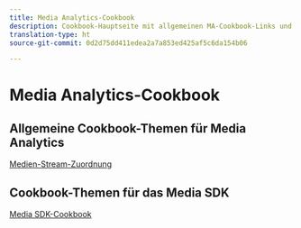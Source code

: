 ```yaml
---
title: Media Analytics-Cookbook
description: Cookbook-Hauptseite mit allgemeinen MA-Cookbook-Links und SDK-spezifischen Links.
translation-type: ht
source-git-commit: 0d2d75dd411edea2a7a853ed425af5c6da154b06

---
```



# Media Analytics-Cookbook

## Allgemeine Cookbook-Themen für Media Analytics

[Medien-Stream-Zuordnung](/help/media-analytics-cookbook/media-dimensions.md)

## Cookbook-Themen für das Media SDK

[Media SDK-Cookbook](/help/sdk-implement/cookbook/sdk-cookbook-overview.md)
